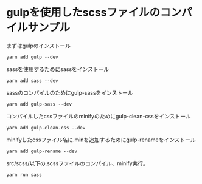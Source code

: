 # gulpを使用したscssファイルのコンパイルサンプル

まずはgulpのインストール
```
yarn add gulp --dev
```

sassを使用するためにsassをインストール
```
yarn add sass --dev
```

sassのコンパイルのためにgulp-sassをインストール
```
yarn add gulp-sass --dev
```

コンパイルしたcssファイルのminifyのためにgulp-clean-cssをインストール
```
yarn add gulp-clean-css --dev
```

minifyしたcssファイル名に.minを追加するためにgulp-renameをインストール
```
yarn add gulp-rename --dev
```

src/scss/以下の.scssファイルのコンパイル、minify実行。
```
yarn run sass
```